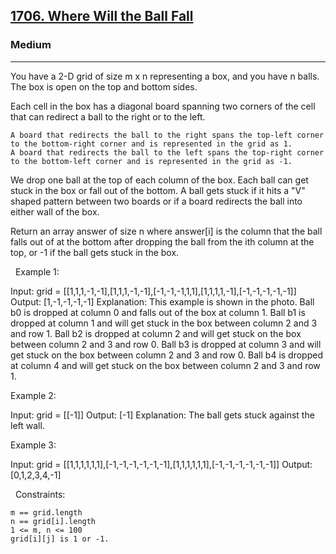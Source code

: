 <h2><a href="https://leetcode.com/problems/where-will-the-ball-fall/?envType=study-plan&id=level-2">1706. Where Will the Ball Fall</a></h2><h3>Medium</h3><hr>You have a 2-D grid of size m x n representing a box, and you have n balls. The box is open on the top and bottom sides.

Each cell in the box has a diagonal board spanning two corners of the cell that can redirect a ball to the right or to the left.


	A board that redirects the ball to the right spans the top-left corner to the bottom-right corner and is represented in the grid as 1.
	A board that redirects the ball to the left spans the top-right corner to the bottom-left corner and is represented in the grid as -1.


We drop one ball at the top of each column of the box. Each ball can get stuck in the box or fall out of the bottom. A ball gets stuck if it hits a "V" shaped pattern between two boards or if a board redirects the ball into either wall of the box.

Return an array answer of size n where answer[i] is the column that the ball falls out of at the bottom after dropping the ball from the ith column at the top, or -1 if the ball gets stuck in the box.

 
Example 1:



Input: grid = [[1,1,1,-1,-1],[1,1,1,-1,-1],[-1,-1,-1,1,1],[1,1,1,1,-1],[-1,-1,-1,-1,-1]]
Output: [1,-1,-1,-1,-1]
Explanation: This example is shown in the photo.
Ball b0 is dropped at column 0 and falls out of the box at column 1.
Ball b1 is dropped at column 1 and will get stuck in the box between column 2 and 3 and row 1.
Ball b2 is dropped at column 2 and will get stuck on the box between column 2 and 3 and row 0.
Ball b3 is dropped at column 3 and will get stuck on the box between column 2 and 3 and row 0.
Ball b4 is dropped at column 4 and will get stuck on the box between column 2 and 3 and row 1.


Example 2:

Input: grid = [[-1]]
Output: [-1]
Explanation: The ball gets stuck against the left wall.


Example 3:

Input: grid = [[1,1,1,1,1,1],[-1,-1,-1,-1,-1,-1],[1,1,1,1,1,1],[-1,-1,-1,-1,-1,-1]]
Output: [0,1,2,3,4,-1]


 
Constraints:


	m == grid.length
	n == grid[i].length
	1 <= m, n <= 100
	grid[i][j] is 1 or -1.

